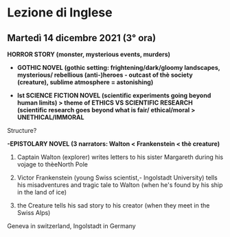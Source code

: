 # Lezione di Inglese
##  Martedì 14 dicembre 2021 (3° ora)

**HORROR STORY (monster, mysterious events, murders)**

-   **GOTHIC NOVEL (gothic setting: frightening/dark/gloomy landscapes, mysterious/ rebellious (anti-)heroes - outcast of thè society (creature), sublime atmosphere = astonishing)**
    
-   **lst SCIENCE FICTION NOVEL (scientific experiments going beyond human limits) > theme of ETHICS VS SCIENTIFIC RESEARCH (scientific research goes beyond what is fair/ ethical/moral > UNETHICAL/IMMORAL**
    

Structure?

**-EPISTOLARY NOVEL (3 narrators: Walton < Frankenstein < thè creature)**

1.  Captain Walton (explorer) writes letters to his sister Margareth during his vojage to thèeNorth Pole
    
2.  Victor Frankenstein (young Swiss scientist,- Ingolstadt University) tells his misadventures and tragic tale to Walton (when he's found by his ship in the land of ice)
    
3.  the Creature tells his sad story to his creator (when they meet in the Swiss Alps)

Geneva in switzerland, Ingolstadt in Germany
<!--stackedit_data:
eyJoaXN0b3J5IjpbLTIwODUxNjQ1NDQsNjUxNjczODM2LC0xMD
I2NDc1ODI1XX0=
-->